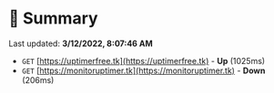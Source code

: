 # 📖 Summary
Last updated: **3/12/2022, 8:07:46 AM**

- `GET` [https://uptimerfree.tk](https://uptimerfree.tk) - **Up** (1025ms)
- `GET` [https://monitoruptimer.tk](https://monitoruptimer.tk) - **Down** (206ms)
